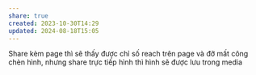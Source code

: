 ```yaml
---
share: true
created: 2023-10-30T14:29
updated: 2024-08-18T15:05
---
```

Share kèm page thì sẽ thấy được chỉ số reach trên page và đỡ mất công chèn hình, nhưng share trực tiếp hình thì hình sẽ được lưu trong media